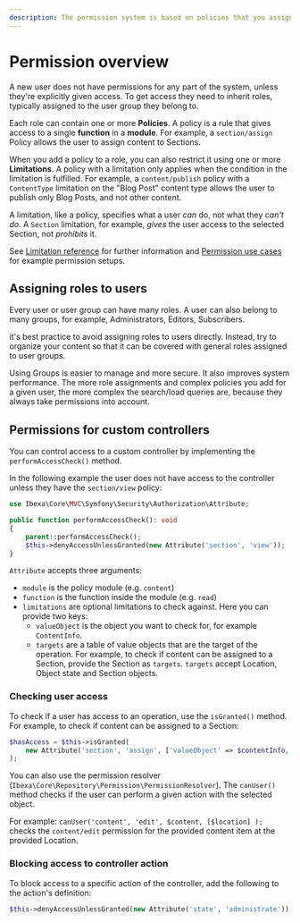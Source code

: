```yaml
---
description: The permission system is based on policies that you assign to users or user groups in the form of roles.
---
```


# Permission overview

A new user does not have permissions for any part of the system, unless they're explicitly given access.
To get access they need to inherit roles, typically assigned to the user group they belong to.

Each role can contain one or more **Policies**. A policy is a rule that gives access to a single **function** in a **module**.
For example, a `section/assign` Policy allows the user to assign content to Sections.

When you add a policy to a role, you can also restrict it using one or more **Limitations**.
A policy with a limitation only applies when the condition in the limitation is fulfilled.
For example, a `content/publish` policy with a `ContentType` limitation on the "Blog Post" content type allows the user to publish only Blog Posts, and not other content.

A limitation, like a policy, specifies what a user *can* do, not what they *can't do*.
A `Section` limitation, for example, *gives* the user access to the selected Section, not *prohibits* it.

See [Limitation reference](limitation_reference.md) for further information
and [Permission use cases](permission_use_cases.md) for example permission setups.

## Assigning roles to users

Every user or user group can have many roles. A user can also belong to many groups, for example, Administrators, Editors, Subscribers.

it's best practice to avoid assigning roles to users directly.
Instead, try to organize your content so that it can be covered with general roles assigned to user groups.

Using Groups is easier to manage and more secure. It also improves system performance.
The more role assignments and complex policies you add for a given user, the more complex the search/load queries are, because they always take permissions into account.

## Permissions for custom controllers

You can control access to a custom controller by implementing the `performAccessCheck()` method.

In the following example the user does not have access to the controller unless they have the `section/view` policy:

``` php
use Ibexa\Core\MVC\Symfony\Security\Authorization\Attribute;

public function performAccessCheck(): void
{
    parent::performAccessCheck();
    $this->denyAccessUnlessGranted(new Attribute('section', 'view'));
}
```

`Attribute` accepts three arguments:

- `module` is the policy module (e.g. `content`)
- `function` is the function inside the module (e.g. `read`)
- `limitations` are optional limitations to check against. Here you can provide two keys:
    - `valueObject` is the object you want to check for, for example `ContentInfo`.
    - `targets` are a table of value objects that are the target of the operation.
    For example, to check if content can be assigned to a Section, provide the Section as `targets`.
    `targets` accept Location, Object state and Section objects.

### Checking user access

To check if a user has access to an operation, use the `isGranted()` method.
For example, to check if content can be assigned to a Section:

``` php
$hasAccess = $this->isGranted(
    new Attribute('section', 'assign', ['valueObject' => $contentInfo, 'targets' => [$section]])
);
```

You can also use the permission resolver (`Ibexa\Core\Repository\Permission\PermissionResolver`).
The `canUser()` method checks if the user can perform a given action with the selected object.

For example: `canUser('content', 'edit', $content, [$location] );`
checks the `content/edit` permission for the provided content item at the provided Location.

### Blocking access to controller action

To block access to a specific action of the controller, add the following to the action's definition:

``` php
$this->denyAccessUnlessGranted(new Attribute('state', 'administrate'));
```

